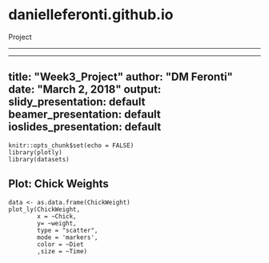 # danielleferonti.github.io
Project


---
---
title: "Week3_Project"
author: "DM Feronti"
date: "March 2, 2018"
output:
  slidy_presentation: default
  beamer_presentation: default
  ioslides_presentation: default
---

```{r setup, include=FALSE}
knitr::opts_chunk$set(echo = FALSE)
library(plotly)
library(datasets)
```

## Plot: Chick Weights

```{r cars, echo = TRUE}
data <- as.data.frame(ChickWeight)
plot_ly(ChickWeight,
        x = ~Chick,
        y= ~weight,
        type = "scatter",
        mode = 'markers',
        color = ~Diet
        ,size = ~Time)
```

